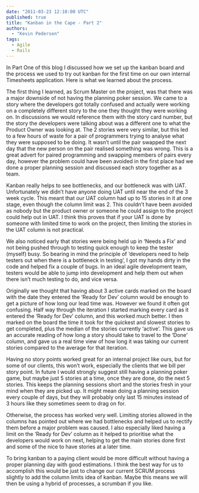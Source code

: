```yaml
---
date: "2011-03-23 12:10:00 UTC"
published: true
title: "Kanban in the Cape - Part 2"
authors:
  - "Kevin Pedersen"
tags:
  - Agile
  - Rails
---
```


<p>In Part One of this blog I discussed how we set up the kanban board and the process we used to try out kanban for the first time on our own internal Timesheets application. Here is what we learned about the process.</p>
<p>The first thing I learned, as Scrum Master on the project, was that there was a major downside of not having the planning poker session. We came to a story where the developers got totally confused and actually were working on a completely different story to the one they thought they were working on. In discussions we would reference them with the story card number, but the story the developers were talking about was a different one to what the Product Owner was looking at. The 2 stories were very similar, but this led to a few hours of waste for a pair of programmers trying to analyse what they were supposed to be doing. It wasn&rsquo;t until the pair swapped the next day that the new person on the pair realised something was wrong. This is a great advert for paired programming and swapping members of pairs every day, however the problem could have been avoided in the first place had we done a proper planning session and discussed each story together as a team.</p>
<p>Kanban really helps to see bottlenecks, and our bottleneck was with UAT. Unfortunately we didn&rsquo;t have anyone doing UAT until near the end of the 3 week cycle. This meant that our UAT column had up to 15 stories in it at one stage, even though the column limit was 2. This couldn&rsquo;t have been avoided as nobody but the product owner or someone he could assign to the project could help out in UAT. I think this proves that if your UAT is done by someone with limited time to work on the project, then limiting the stories in the UAT column is not practical.</p>
<p>We also noticed early that stories were being held up in &lsquo;Needs a Fix&rsquo; and not being pushed through to testing quick enough to keep the tester (myself) busy. So bearing in mind the principle of &lsquo;developers need to help testers out when there is a bottleneck in testing&rsquo;, I got my hands dirty in the code and helped fix a couple of bugs. In an ideal agile development team, testers would be able to jump into development and help them out when there isn&rsquo;t much testing to do, and vice versa.</p>
<p>Originally we thought that having about 3 active cards marked on the board with the date they entered the &lsquo;Ready for Dev&rsquo; column would be enough to get a picture of how long our lead time was. However we found it often got confusing. Half way through the iteration I started marking every card as it entered the &lsquo;Ready for Dev&rsquo; column, and this worked much better. I then marked on the board the time it took for the quickest and slowest stories to get completed, plus the median of the stories currently &lsquo;active&rsquo;. This gave us an accurate reading of how long a story should take to travel to the &lsquo;Done&rsquo; column, and gave us a real time view of how long it was taking our current stories compared to the average for that iteration.</p>
<p>Having no story points worked great for an internal project like ours, but for some of our clients, this won&rsquo;t work, especially the clients that we bill per story point. In future I would strongly suggest still having a planning poker game, but maybe just 5 stories at a time, once they are done, do the next 5 stories. This keeps the planning sessions short and the stories fresh in your mind when they are picked up. It might mean doing a planning session every couple of days, but they will probably only last 15 minutes instead of 3 hours like they sometimes seem to drag on for.</p>
<p>Otherwise, the process has worked very well. Limiting stories allowed in the columns has pointed out where we had bottlenecks and helped us to rectify them before a major problem was caused. I also especially liked having a limit on the &lsquo;Ready for Dev&rsquo; column as it helped to prioritise what the developers would work on next, helping to get the main stories done first and some of the nice to have stories at a later time.</p>
<p>To bring kanban to a paying client would be more difficult without having a proper planning day with good estimations. I think the best way for us to accomplish this would be just to change our current SCRUM process slightly to add the column limits idea of kanban. Maybe this means we will then be using a hybrid of processes, a scrumban if you like.</p>

